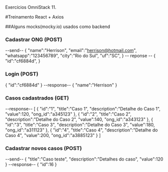 Exercícios OmniStack 11.

#Treinamento React + Axios

##Alguns mocks(mocky.io) usados como backend

### Cadastrar ONG (POST)
--send--
{
	"name":"Herrison",
        "email":"herrison@hotmail.com",
       	"whatsapp":"123456789",
        "city":"Rio do Sul",
        "uf":"SC",
}
-- reponse --
{
    "id":"cf6884d",
}

### Login (POST)

{
	"id":"cf6884d"
}
--response--
{
	"name":"Herrison"
}

### Casos cadastrados (GET)

--response--
[
{
	"id":"1",
	"title":"Caso 1",
	"description":"Detalhe do Caso 1",
	"value":120,
	"ong_id":"a345123"
},
{
	"id":"2",
	"title":"Caso 2",
	"description":"Detalhe do Caso 2",
	"value":140,
	"ong_id":"a343123"
},
{
	"id":"3",
	"title":"Caso 3",
	"description":"Detalhe do Caso 3",
	"value":180,
	"ong_id":"a311123"
},
{
	"id":"4",
	"title":"Caso 4",
	"description":"Detalhe do Caso 4",
	"value":200,
	"ong_id":"a3885123"
}
]

### Cadastrar novos casos (POST)
--send--
{
	"title":"Caso teste",
	"description":"Detalhes do caso",
	"value":120
}
--response--
{
	"id":16
}